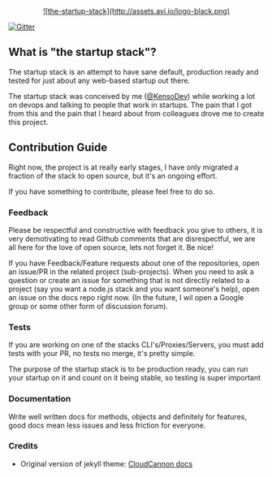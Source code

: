 <a href="http://the-startup-stack.com" style="text-align: center; display: block;">
  ![the-startup-stack](http://assets.avi.io/logo-black.png)
</a>

[![Gitter](https://badges.gitter.im/Join%20Chat.svg)](https://gitter.im/the-startup-stack/general)

## What is "the startup stack"?

The startup stack is an attempt to have sane default, production ready and tested for just about any web-based startup out there.

The startup stack was conceived by me ([@KensoDev](http://twitter.com/KensoDev)) while working a lot on devops and talking to people that work in startups. The pain that I got from this and the pain that I heard about from colleagues drove me to create this project.

## Contribution Guide

Right now, the project is at really early stages, I have only migrated a fraction of the stack to open source, but it's an ongoing effort.

If you have something to contribute, please feel free to do so.

### Feedback

Please be respectful and constructive with feedback you give to others, it is very demotivating to read Github comments that are disrespectful, we are all here for the love of open source, lets not forget it. Be nice!

If you have Feedback/Feature requests about one of the repositories, open an issue/PR in the related project (sub-projects).
When you need to ask a question or create an issue for something that is not directly related to a project (say you want a node.js stack and you want someone's help), open an issue on the docs repo right now. (In the future, I wil open a Google group or some other form of discussion forum).

### Tests

If you are working on one of the stacks CLI's/Proxies/Servers, you must add tests with your PR, no tests no merge, it's pretty simple.

The purpose of the startup stack is to be production ready, you can run your startup on it and count on it being stable, so testing is super important

### Documentation

Write well written docs for methods, objects and definitely for features, good docs mean less issues and less friction for everyone.

### Credits

* Original version of jekyll theme: [CloudCannon docs](http://docs.cloudcannon.com/)


